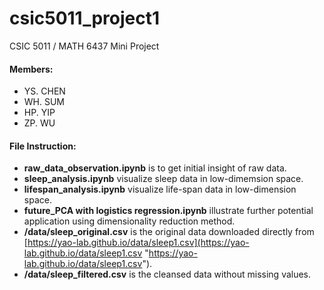 # csic5011_project1
CSIC 5011 / MATH 6437 Mini Project

#### Members:

- YS. CHEN
- WH. SUM
- HP. YIP
- ZP. WU


#### File Instruction:

- **raw\_data\_observation.ipynb** is to get initial insight of raw data.
- **sleep\_analysis.ipynb** visualize sleep data in low-dimemsion space.
- **lifespan\_analysis.ipynb** visualize life-span data in low-dimension space. 
- **future\_PCA with logistics regression.ipynb** illustrate further potential application using dimensionality reduction method.  
- **/data/sleep\_original.csv** is the original data downloaded directly from [https://yao-lab.github.io/data/sleep1.csv](https://yao-lab.github.io/data/sleep1.csv "https://yao-lab.github.io/data/sleep1.csv"). 
- **/data/sleep\_filtered.csv** is the cleansed data without missing values.

	
